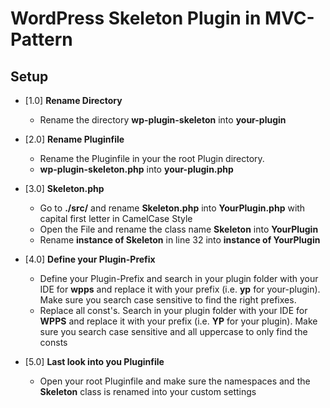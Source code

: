 # WordPress Skeleton Plugin in MVC-Pattern

## Setup
- [1.0] **Rename Directory**
    - Rename the directory **wp-plugin-skeleton** into **your-plugin**

- [2.0] **Rename Pluginfile**
    - Rename the Pluginfile in your the root Plugin directory.
    - **wp-plugin-skeleton.php** into **your-plugin.php**

- [3.0] **Skeleton.php**
    - Go to **./src/** and rename **Skeleton.php** into **YourPlugin.php** with capital first letter in CamelCase Style
    - Open the File and rename the class name **Skeleton** into **YourPlugin**
    - Rename **instance of Skeleton** in line 32 into **instance of YourPlugin**

- [4.0] **Define your Plugin-Prefix**
    - Define your Plugin-Prefix and search in your plugin folder with your IDE for **wpps** and replace it with your prefix (i.e. **yp** for your-plugin). Make sure you search case sensitive to find the right prefixes.
    - Replace all const's. Search in your plugin folder with your IDE for **WPPS** and replace it with your prefix (i.e. **YP** for your plugin). Make sure you search case sensitive and all uppercase to only find the consts

- [5.0] **Last look into you Pluginfile**
    - Open your root Pluginfile and make sure the namespaces and the **Skeleton** class is renamed into your custom settings
